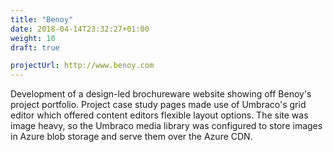 ```yaml
---
title: "Benoy"
date: 2018-04-14T23:32:27+01:00
weight: 10
draft: true

projectUrl: http://www.benoy.com
---
```


Development of a design-led brochureware website showing off Benoy's project portfolio. Project case study pages made use of Umbraco's grid editor which offered content editors flexible layout options. The site was image heavy, so the Umbraco media library was configured to store images in Azure blob storage and serve them over the Azure CDN.
